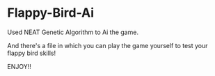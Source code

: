 # Flappy-Bird-Ai
Used NEAT Genetic Algorithm to Ai the game.

And there's a file in which you can play the game yourself to test your flappy bird skills!

ENJOY!!

